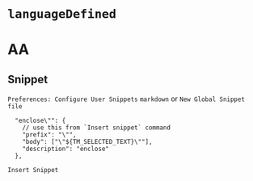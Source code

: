 # `languageDefined`



# AA

## Snippet

`Preferences: Configure User Snippets`
`markdown` or `New Global Snippet file`
```
  "enclose\"": {
    // use this from `Insert snippet` command
    "prefix": "\"",
    "body": ["\"${TM_SELECTED_TEXT}\""],
    "description": "enclose"
  },
```
`Insert Snippet`
